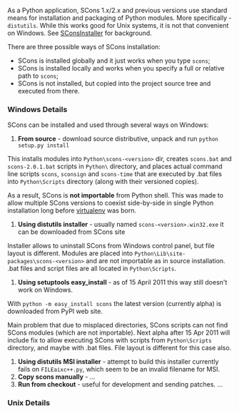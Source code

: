 
As a Python application, SCons 1.x/2.x and previous versions use standard means for installation and packaging of Python modules.  More specifically - `distutils`.  While this works good for Unix systems, it is not that convenient on Windows.  See [SConsInstaller](SConsInstaller) for background. 

There are three possible ways of SCons installation: 

* SCons is installed globally and it just works when you type `scons`; 
* SCons is installed locally and works when you specify a full or relative path to `scons`; 
* SCons is not installed, but copied into the project source tree and executed from there. 

### Windows Details

SCons can be installed and used through several ways on Windows: 

1. **From source** - download source distributive, unpack and run `python setup.py install`   
  
 This installs modules into `Python\scons-<version>` dir, creates `scons.bat` and `scons-2.0.1.bat` scripts in `Python\` directory, and places actual command line scripts `scons`, `sconsign` and `scons-time` that are executed by .bat files into `Python\Scripts` directory (along with their versioned copies).   
  
 As a result, SCons is **not importable** from Python shell. This was made to allow multiple SCons versions to coexist side-by-side in single Python installation long before [virtualenv](http://pypi.python.org/pypi/virtualenv) was born. 
1. **Using distutils installer** - usually named `scons-<version>.win32.exe` it can be downloaded from SCons site   
  
 Installer allows to uninstall SCons from Windows control panel, but file layout is different. Modules are placed into `Python\Lib\site-packages\scons-<version>` and are not importable as in source installation. .bat files and script files are all located in `Python\Scripts`. 
1. **Using setuptools easy_install** - as of 15 April 2011 this way still doesn't work on Windows.   
  
 With `python -m easy_install scons` the latest version (currently alpha) is downloaded from PyPI web site.   
  
 Main problem that due to misplaced directories, SCons scripts can not find SCons modules (which are not importable). Next alpha after 15 Apr 2011 will include fix to allow executing SCons with scripts from `Python\Scripts` directory, and maybe with .bat files. File layout is different for this case also. 
1. **Using distutils MSI installer** - attempt to build this installer currently fails on `FILEaixc++.py`, which seem to be an invalid filename for MSI. 
1. **Copy scons manually** - ... 
1. **Run from checkout** - useful for development and sending patches. ... 

### Unix Details
